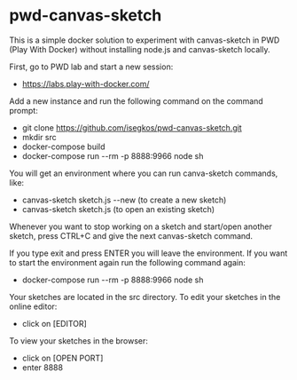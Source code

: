 # pwd-canvas-sketch
This is a simple docker solution to experiment with canvas-sketch in PWD (Play With Docker) without installing node.js and canvas-sketch locally.

First, go to PWD lab and start a new session:
- https://labs.play-with-docker.com/

Add a new instance and run the following command on the command prompt:
- git clone https://github.com/isegkos/pwd-canvas-sketch.git
- mkdir src
- docker-compose build
- docker-compose run --rm -p 8888:9966 node sh

You will get an environment where you can run canva-sketch commands, like:
- canvas-sketch sketch.js --new (to create a new sketch)
- canvas-sketch sketch.js (to open an existing sketch)

Whenever you want to stop working on a sketch and start/open another sketch, press CTRL+C and give the next canvas-sketch command. 

If you type exit and press ENTER you will leave the environment. If you want to start the environment again run the following command again:
- docker-compose run --rm -p 8888:9966 node sh

Your sketches are located in the src directory. To edit your sketches in the online editor:
- click on [EDITOR]

To view your sketches in the browser:
- click on [OPEN PORT]
- enter 8888




